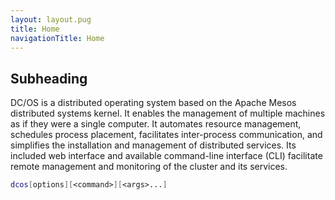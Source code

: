 ```yaml
---
layout: layout.pug
title: Home
navigationTitle: Home
---
```


## Subheading

DC/OS is a distributed operating system based on the Apache Mesos distributed systems kernel. It enables the management of multiple machines as if they were a single computer. It automates resource management, schedules process placement, facilitates inter-process communication, and simplifies the installation and management of distributed services. Its included web interface and available command-line interface (CLI) facilitate remote management and monitoring of the cluster and its services.

```bash
dcos[options][<command>][<args>...]
```